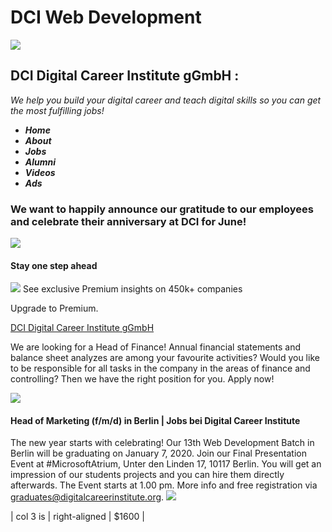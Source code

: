 # DCI Web Development

![](https://media-exp1.licdn.com/dms/image/C4D1BAQERTJPO07HuHg/company-background_10000/0?e=1591455600&v=beta&t=tVPjg8METWLa2a-8sxRozy3z80aYgzFXJJPsR-5B2Yo)

## **DCI Digital Career Institute gGmbH** :

*We help you build your digital career and teach digital skills so you can get the most fulfilling jobs!*

- ***Home***
- ***About***
- ***Jobs***
- ***Alumni***
- ***Videos***
- ***Ads***

### We want to happily announce our gratitude to our employees and celebrate their anniversary at DCI for June!

![](https://media-exp1.licdn.com/dms/image/C4E22AQE8BwSNipRG8Q/feedshare-shrink_2048_1536/0?e=1594252800&v=beta&t=2oO2yhb8yFqql2GygRttlYcSH7-yM4lQmIeMFf0jMjc)

#### Stay one step  ahead 

![](https://media-exp1.licdn.com/dms/image/C4E14AQFDxxI2mRnCCg/galapagos-inFeedBackgroundImage-analyzedImage/0?e=1591455600&v=beta&t=vE0YmeAmEYeK5gbGd6-0lIO17CiBwD2YCA_fHncJBNs)
See exclusive Premium insights on 450k+ companies

Upgrade to Premium.

[DCI Digital Career Institute gGmbH](https://www.linkedin.com/school/dci-digital-career-institute-gmbh/)

We are looking for a Head of Finance!
Annual financial statements and balance sheet analyzes are among your favourite activities? Would you like to be responsible for all tasks in the company in the areas of finance and controlling? Then we have the right position for you. Apply now!

![](https://we-are-hiring.cdn.personio.de/logos/3874/social/1c4311269095953e603e7b39bee1edd7.jpg) 
#### Head of Marketing (f/m/d) in Berlin | Jobs bei Digital Career Institute

The new year starts with celebrating!
Our 13th Web Development Batch in Berlin will be graduating on January 7, 2020.
Join our Final Presentation Event at #MicrosoftAtrium, Unter den Linden 17, 10117 Berlin.
You will get an impression of our students projects and you can hire them directly afterwards. The Event starts at 1.00 pm.
More info and free registration via graduates@digitalcareerinstitute.org.
![](https://media-exp1.licdn.com/dms/image/sync/C4D27AQExk0gvydEbMA/articleshare-shrink_800/0?e=1591459200&v=beta&t=G2UEhmQbTxxtVa7W_mGwd1CouNI3Yh8Zqut1SjU-6XU)


| col 3 is      | right-aligned | $1600 |


